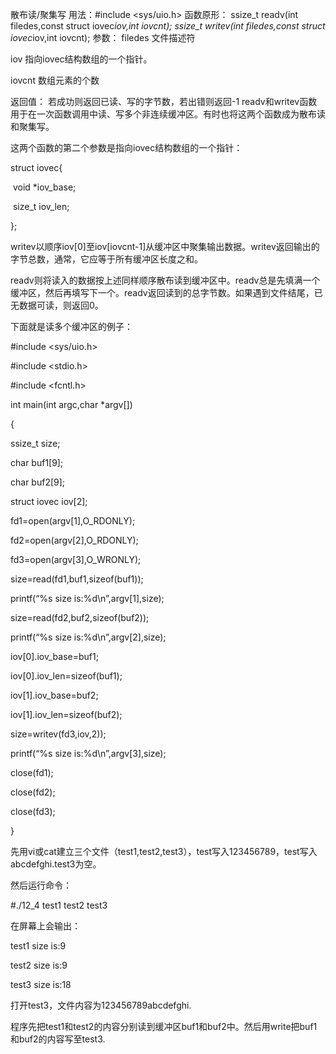 散布读/聚集写
用法：#include <sys/uio.h>
函数原形：
 ssize_t readv(int filedes,const struct iovec*iov,int iovcnt);
 ssize_t writev(int filedes,const struct iovec*iov,int iovcnt);
参数：
filedes  文件描述符

iov   指向iovec结构数组的一个指针。

iovcnt  数组元素的个数
 
返回值：
 若成功则返回已读、写的字节数，若出错则返回-1
readv和writev函数用于在一次函数调用中读、写多个非连续缓冲区。有时也将这两个函数成为散布读和聚集写。

   这两个函数的第二个参数是指向iovec结构数组的一个指针：

   struct iovec{

​       void *iov_base;

​       size_t iov_len;

   };

   writev以顺序iov[0]至iov[iovcnt-1]从缓冲区中聚集输出数据。writev返回输出的字节总数，通常，它应等于所有缓冲区长度之和。

   readv则将读入的数据按上述同样顺序散布读到缓冲区中。readv总是先填满一个缓冲区，然后再填写下一个。readv返回读到的总字节数。如果遇到文件结尾，已无数据可读，则返回0。

下面就是读多个缓冲区的例子：

 

\#include <sys/uio.h>

\#include <stdio.h>

\#include <fcntl.h>

int main(int argc,char *argv[])

{

ssize_t size;

char buf1[9];

char buf2[9];

struct iovec iov[2];

 

fd1=open(argv[1],O_RDONLY);

fd2=open(argv[2],O_RDONLY);

fd3=open(argv[3],O_WRONLY);

 

size=read(fd1,buf1,sizeof(buf1));

printf(“%s size is:%d\n”,argv[1],size);

size=read(fd2,buf2,sizeof(buf2));

printf(“%s size is:%d\n”,argv[2],size);

 

iov[0].iov_base=buf1;

iov[0].iov_len=sizeof(buf1);

iov[1].iov_base=buf2;

iov[1].iov_len=sizeof(buf2);

 

size=writev(fd3,iov,2));

printf(“%s size is:%d\n”,argv[3],size);

 

close(fd1);

close(fd2);

close(fd3);

}
 


先用vi或cat建立三个文件（test1,test2,test3），test写入123456789，test写入abcdefghi.test3为空。

然后运行命令：

\#./12_4 test1 test2 test3

在屏幕上会输出：

test1 size is:9

test2 size is:9

test3 size is:18

打开test3，文件内容为123456789abcdefghi.

程序先把test1和test2的内容分别读到缓冲区buf1和buf2中。然后用write把buf1和buf2的内容写至test3.